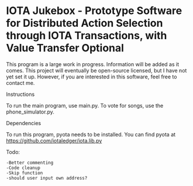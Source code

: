# IOTA Jukebox - Prototype Software for Distributed Action Selection through IOTA Transactions, with Value Transfer Optional

This program is a large work in progress. Information will be added as it comes. This project will eventually be open-source licensed, but I have not yet set it up. However, if you are interested in this software, feel free to contact me.

Instructions

To run the main program, use main.py. To vote for songs, use the phone_simulator.py.

Dependencies

To run this program, pyota needs to be installed. You can find pyota at https://github.com/iotaledger/iota.lib.py

Todo: 
```
-Better commenting
-Code cleanup
-Skip function
-should user input own address?
```
